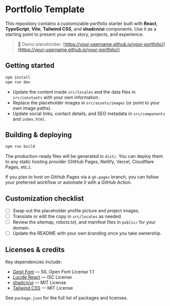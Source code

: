 # Portfolio Template

This repository contains a customizable portfolio starter built with **React**, **TypeScript**, **Vite**, **Tailwind CSS**, and **shadcn/ui** components. Use it as a starting point to present your own story, projects, and experience.

> 🔗 Demo placeholder: [https://your-username.github.io/your-portfolio/](https://your-username.github.io/your-portfolio/)

## Getting started

```bash
npm install
npm run dev
```

- Update the content inside `src/locales` and the data files in `src/constants` with your own information.
- Replace the placeholder images in `src/assets/images` (or point to your own image paths).
- Update social links, contact details, and SEO metadata in `src/components` and `index.html`.

## Building & deploying

```bash
npm run build
```

The production-ready files will be generated in `dist/`. You can deploy them to any static hosting provider (GitHub Pages, Netlify, Vercel, Cloudflare Pages, etc.).

If you plan to host on GitHub Pages via a `gh-pages` branch, you can follow your preferred workflow or automate it with a GitHub Action.

## Customization checklist

- [ ] Swap out the placeholder profile picture and project images.
- [ ] Translate or edit the copy in `src/locales` as needed.
- [ ] Review the sitemap, robots.txt, and manifest files in `public/` for your domain.
- [ ] Update the README with your own branding once you take ownership.

## Licenses & credits

Key dependencies include:

- [Geist Font](https://vercel.com/font) — SIL Open Font License 1.1
- [Lucide React](https://lucide.dev/) — ISC License
- [shadcn/ui](https://ui.shadcn.com/) — MIT License
- [Tailwind CSS](https://tailwindcss.com/) — MIT License

See `package.json` for the full list of packages and licenses.
